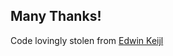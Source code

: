 ## Many Thanks!

Code lovingly stolen from [Edwin Keijl](https://codesandbox.io/s/crt-terminal-in-css-js-tlijm?)